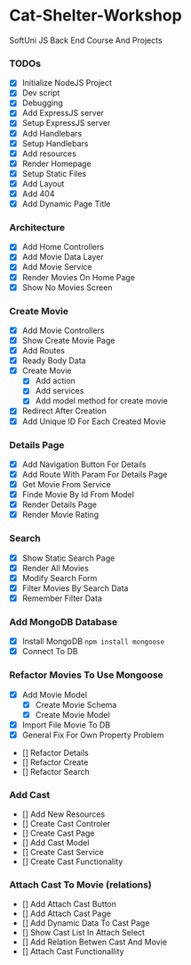 # Cat-Shelter-Workshop
SoftUni JS Back End Course And Projects

### TODOs
 - [x] Initialize NodeJS Project
 - [x] Dev script
 - [x] Debugging
 - [x] Add ExpressJS server
 - [x] Setup ExpressJS server
 - [x] Add Handlebars
 - [x] Setup Handlebars
 - [x] Add resources
 - [x] Render Homepage
 - [x] Setup Static Files
 - [x] Add Layout
 - [x] Add 404
 - [x] Add Dynamic Page Title

 ### Architecture
 - [x] Add Home Controllers
 - [x] Add Movie Data Layer
 - [x] Add Movie Service
 - [x] Render Movies On Home Page
 - [x] Show No Movies Screen

### Create Movie
 - [x] Add Movie Controllers
 - [x] Show Create Movie Page
 - [x] Add Routes
 - [x] Ready Body Data
 - [x] Create Movie
     - [x] Add action
     - [x] Add services
     - [x] Add model method for create movie
- [x] Redirect After Creation
- [x] Add Unique ID For Each Created Movie

### Details Page
- [x] Add Navigation Button For Details
- [x] Add Route With Param For Details Page
- [x] Get Movie From Service
- [x] Finde Movie By Id From Model
- [x] Render Details Page
- [x] Render Movie Rating

### Search
- [x] Show Static Search Page
- [x] Render All Movies
- [x] Modify Search Form
- [x] Filter Movies By Search Data
- [x] Remember Filter Data

### Add MongoDB Database
- [x] Install MongoDB `npm install mongoose`
- [x] Connect To DB

### Refactor Movies To Use Mongoose
- [x] Add Movie Model 
    - [x] Create Movie Schema
    - [x] Create Movie Model 
- [x] Import File Movie To DB
- [x] General Fix For Own Property Problem
- [] Refactor Details
- [] Refactor Create
- [] Refactor Search

### Add Cast
- [] Add New Resources
- [] Create Cast Controler
- [] Create Cast Page
- [] Add Cast Model
- [] Create Cast Service
- [] Create Cast Functionality

### Attach Cast To Movie (relations)
- [] Add Attach Cast Button
- [] Add Attach Cast Page
- [] Add Dynamic Data To Cast Page
- [] Show Cast List In Attach Select
- [] Add Relation Betwen Cast And Movie
- [] Attach Cast Functionallity